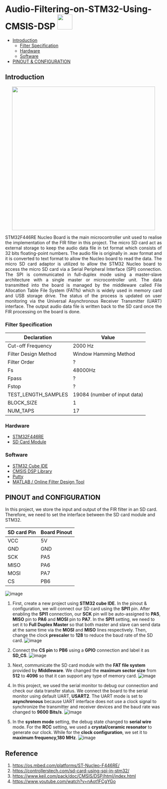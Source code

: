 # Audio-Filtering-on-STM32-Using-CMSIS-DSP <img src="https://github.com/favicon.ico" width="48">

* [Introduction](#Introduction "Goto Introduction")
	* [Filter Specification](#filter-specification)
	* [Hardware](#Hardware "Goto Hardware")
	* [Software](#Software)
* [PINOUT & CONFIGURATION](#pinout-and-configuration)

## Introduction
<p align="center">
  <img width="460" width="500" src="https://drive.google.com/uc?export=view&id=1F5om0grdVrSmSDxNLPT0yRsJCK26UT5Z">
</p>

<div style="text-align: justify"> STM32F446RE Nucleo Board is the main microcontroller unit used to realise the implementation of the FIR filter in this project. The micro SD card act as external storage to keep the audio data file in txt format which consists of 32 bits floating-point numbers. The audio file is originally in .wav format and it is converted to text format to allow the Nucleo board to read the data. The micro SD card adaptor is utilized to allow the STM32 Nucleo board to access the micro SD card via a Serial Peripheral Interface (SPI) connection. The SPI is communicated in full-duplex mode using a master-slave architecture with a single master or microcontroller unit. The data transmitted into the board is managed by the middleware called File Allocation Table File System (FATfs) which is widely used in memory card and USB storage drive. The status of the process is updated on user monitoring via the Universal Asynchronous Receiver Transmitter (UART) interface. The output audio data file is written back to the SD card once the FIR processing on the board is done.  </div>


### Filter Specification

Declaration | Value
------------ | -------------
Cut-off Frequency | 2000 Hz
Filter Design Method | Window Hamming Method
Filter Order| ?
Fs  | 48000Hz
Fpass | ?
Fstop | ?
TEST_LENGTH_SAMPLES | 19084 (number of input data)
BLOCK_SIZE | 1
NUM_TAPS | 17

### Hardware
* [STM32F446RE](https://my.element14.com/stmicroelectronics/nucleo-f446re/dev-board-arduino-mbed-nucleo/dp/2491978)
* [SD Card Module](https://my.cytron.io/p-5v-compatible-micro-sd-card-adapter?r=1&gclid=Cj0KCQjw5auGBhDEARIsAFyNm9FTleQynj9c2YMi_SlpQxx_k29wvPSq-7eCfkw4wXL21nuOy9up6-YaAr2vEALw_wcB)

### Software
* [STM32 Cube IDE](https://www.st.com/en/development-tools/stm32cubeide.html)
* [CMSIS DSP Library](https://www.keil.com/pack/doc/CMSIS/DSP/html/index.html)
* [Putty](https://www.putty.org/)
* [MATLAB / Online Filter Design Tool](http://t-filter.engineerjs.com/)

## PINOUT and CONFIGURATION
In this project, we store the input and output of the FIR filter in an SD card. Therefore, we need to set the interface between the SD card module and STM32.


SD card Pin | Board Pinout
------------ | -------------
VCC | 5V
GND | GND
SCK | PA5
MISO | PA6
MOSI | PA7
CS | PB6

![image](https://drive.google.com/uc?export=view&id=1-tnJp2qxqtKqWUBYj7oHB8N2W06XAzPM)

1. First, create a new project using **STM32 cube IDE**. In the pinout & configuration, we will connect our SD card using the **SPI1** pin. After enabling the **SPI1** connection, our **SCK** pin will be auto-assigned to **PA5**, **MISO** pin to **PA6** and **MOSI** pin to **PA7**. In the **SPI1** setting, we need to set it to **Full Duplex Master** so that both master and slave can send data at the same time via the **MOSI** and **MISO** lines respectively. Then, change the clock **prescaler** to **128** to reduce the baud rate of the SD card.
![image](https://drive.google.com/uc?export=view&id=1EaPiVOsrSBZUkEBvWYULJtvqYuIwCCAV)

2. Connect the **CS pin** to **PB6** using a **GPIO** connection and label it as **SD_CS**. 
![image](https://drive.google.com/uc?export=view&id=1mWyYHbNRitWhCUE6k7VqjKCNUJzart9Y)

3. Next, communicate the SD card module with the **FAT file system** provided by **Middleware**. We changed the **maximum sector size** from **512** to **4096** so that it can support any type of memory card.
![image](https://drive.google.com/uc?export=view&id=1Ig2WFhUm7H_QoGFrYuFp4Sz9_M2MPK6V)

4. In this project, we used the serial monitor to debug our connection and check our data transfer status. We connect the board to the serial monitor using default UART, **USART2**. The UART mode is set to **asynchronous** because UART interface does not use a clock signal to synchronize the transmitter and receiver devices and the baud rate was changed to **9600 Bits/s**.
![image](https://drive.google.com/uc?export=view&id=1Eyn-ehQ9J5qlj5CWtkCStOn1dViSzqVR)

5. In the **system mode** setting, the debug state changed to **serial wire** mode. For the **RCC** setting, we used a **crystal/ceramic resonator** to generate our clock. While for the **clock configuration**, we set it to **maximum frequency,180 MHz**.
![image](https://drive.google.com/uc?export=view&id=1asDazAoJb80-9pazVPPvquZPmpzHkZRH)

## Reference
1. <https://os.mbed.com/platforms/ST-Nucleo-F446RE/>
2. <https://controllerstech.com/sd-card-using-spi-in-stm32/>
3. <https://www.keil.com/pack/doc/CMSIS/DSP/html/index.html>
4. <https://www.youtube.com/watch?v=nAot1FCgYGo>






